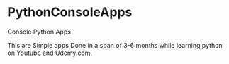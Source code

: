 # PythonConsoleApps
Console Python Apps 

This are Simple apps Done in a span of 3-6 months while learning python on Youtube and Udemy.com.
